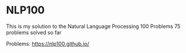 # NLP100
This is my solution to the Natural Language Processing 100 Problems
75 problems solved so far

Problems: https://nlp100.github.io/
